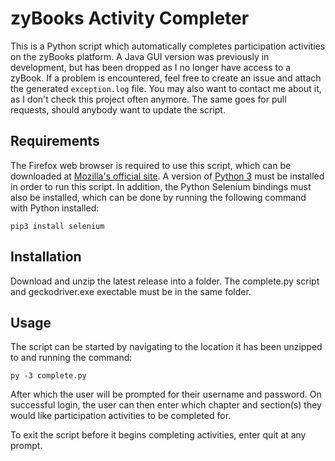 # zyBooks Activity Completer
This is a Python script which automatically completes participation activities on the zyBooks platform. A Java GUI version was previously in development, but has been dropped as I no longer have access to a zyBook. If a problem is encountered, feel free to create an issue and attach the generated `exception.log` file. You may also want to contact me about it, as I don't check this project often anymore. The same goes for pull requests, should anybody want to update the script.

## Requirements
The Firefox web browser is required to use this script, which can be downloaded at [Mozilla's official site](https://www.mozilla.org/en-US/firefox/new/).
A version of [Python 3](https://www.python.org/downloads/) must be installed in order to run this script.
In addition, the Python Selenium bindings must also be installed, which can be done by running the following command with Python installed:
```
pip3 install selenium
```

## Installation
Download and unzip the latest release into a folder. The complete.py script and geckodriver.exe exectable must be in the same folder.

## Usage
The script can be started by navigating to the location it has been unzipped to and running the command:
```
py -3 complete.py
```
After which the user will be prompted for their username and password.
On successful login, the user can then enter which chapter and section(s) they would like participation activities to be completed for.

To exit the script before it begins completing activities, enter quit at any prompt.